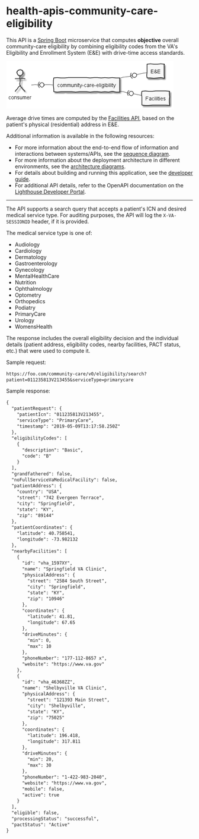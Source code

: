 # health-apis-community-care-eligibility

This API is a [Spring Boot](https://spring.io/projects/spring-boot) microservice
that computes **objective** overall community-care eligibility by combining eligibility codes
from the VA's Eligibility and Enrollment System (E&E) with drive-time access standards.

![applications](src/plantuml/apps.png)

Average drive times are computed by the
[Facilities API](https://github.com/department-of-veterans-affairs/lighthouse-facilities),
based on the patient's physical (residential) address in E&E.

Additional information is available in the following resources:
* For more information about the end-to-end flow of information and interactions between 
systems/APIs, see the [sequence diagram](sequence-diagram.md).
* For more information about the deployment architecture in different environments,
see the [architecture diagrams](architecture.md).
* For details about building and running this application, see the [developer guide](developer.md).
* For additional API details, refer to the OpenAPI documentation on the [Lighthouse Developer Portal](https://developer.va.gov/explore/health/docs/community_care).

----

The API supports a search query that accepts a patient's ICN and desired medical service type.
For auditing purposes, the API will log the `X-VA-SESSIONID` header, if it is provided.

The medical service type is one of:
* Audiology
* Cardiology
* Dermatology
* Gastroenterology
* Gynecology
* MentalHealthCare
* Nutrition
* Ophthalmology
* Optometry
* Orthopedics
* Podiatry
* PrimaryCare
* Urology
* WomensHealth

The response includes the overall eligibility decision and the individual details
(patient address, eligibility codes, nearby facilities, PACT status, etc.) that were used to compute it.

Sample request:

```
https://foo.com/community-care/v0/eligibility/search?patient=011235813V213455&serviceType=primarycare
```

Sample response:

```
{
  "patientRequest": {
    "patientIcn": "011235813V213455",
    "serviceType": "PrimaryCare",
    "timestamp": "2019-05-09T13:17:58.250Z"
  },
  "eligibilityCodes": [
    {
      "description": "Basic",
      "code": "B"
    }
  ],
  "grandfathered": false,
  "noFullServiceVaMedicalFacility": false,
  "patientAddress": {
    "country": "USA",
    "street": "742 Evergeen Terrace",
    "city": "Springfield",
    "state": "KY",
    "zip": "89144"
  },
  "patientCoordinates": {
    "latitude": 40.758541,
    "longitude": -73.982132
  },
  "nearbyFacilities": [
    {
      "id": "vha_1597XY",
      "name": "Springfield VA Clinic",
      "physicalAddress": {
        "street": "2584 South Street",
        "city": "Springfield",
        "state": "KY",
        "zip": "10946"
      },
      "coordinates": {
        "latitude": 41.81,
        "longitude": 67.65
      },
      "driveMinutes": {
        "min": 0,
        "max": 10
      },
      "phoneNumber": "177-112-8657 x",
      "website": "https://www.va.gov"
    },
    {
      "id": "vha_46368ZZ",
      "name": "Shelbyville VA Clinic",
      "physicalAddress": {
        "street": "121393 Main Street",
        "city": "Shelbyville",
        "state": "KY",
        "zip": "75025"
      },
      "coordinates": {
        "latitude": 196.418,
        "longitude": 317.811
      },
      "driveMinutes": {
        "min": 20,
        "max": 30
      },
      "phoneNumber": "1-422-983-2040",
      "website": "https://www.va.gov",
      "mobile": false,
      "active": true
    }
  ],
  "eligible": false,
  "processingStatus": "successful",
  "pactStatus": "Active"
}
```
